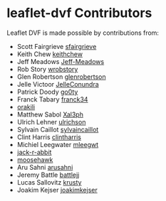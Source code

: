 leaflet-dvf Contributors
==================

Leaflet DVF is made possible by contributions from:

* Scott Fairgrieve [sfairgrieve](https://github.com/sfairgrieve)
* Keith Chew [keithchew](https://github.com/keithchew)
* Jeff Meadows [Jeff-Meadows](https://github.com/Jeff-Meadows)
* Rob Story [wrobstory](https://github.com/wrobstory)
* Glen Robertson [glenrobertson](https://github.com/glenrobertson)
* Jelle Victoor [JelleConundra](https://github.com/JelleConundra)
* Patrick Doody [go0ty](https://github.com/go0ty)
* Franck Tabary [franck34](https://github.com/franck34)
* [orakili](https://github.com/orakili)
* Matthew Sabol [Xal3ph](https://github.com/Xal3ph)
* Ulrich Lehner [ulrichson](https://github.com/ulrichson)
* Sylvain Caillot [sylvaincaillot](https://github.com/sylvaincaillot)
* Clint Harris [clintharris](https://github.com/clintharris)
* Michiel Leegwater [mleegwt](https://github.com/mleegwt)
* [jack-r-abbit](https://github.com/jack-r-abbit)
* [moosehawk](https://github.com/moosehawk)
* Aru Sahni [arusahni](https://github.com/arusahni)
* Jeremy Battle [battlejj](https://github.com/battlejj)
* Lucas Sallovitz [krusty](https://github.com/krusty)
* Joakim Kejser [joakimkejser](https://github.com/joakimkejser)
